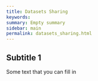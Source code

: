 ```yaml
---
title: Datasets Sharing
keywords:
summary: Empty summary
sidebar: main
permalink: datasets_sharing.html
---
```


## Subtitle 1

Some text that you can fill in